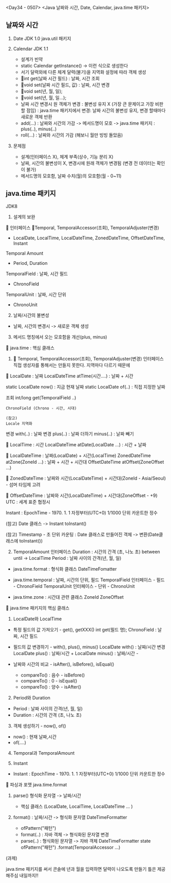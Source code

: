<Day34 - 0507>
<Java 날짜와 시간, Date, Calendar, java.time 패키지>

## 날짜와 시간

1. Date
   JDK 1.0
   java.util 패키지

2. Calendar
   JDK 1.1

   - 설계가 빈약
   - static Calendar getInstance() -> 이런 식으로 생성한다
   - 서기 달력외에 다른 체계 달력(불기)을 지역화 설정에 따라 객체 생성
   - 🤍int get(날짜 시간 필드) : 날짜, 시간 조회
   - 🤍void set(날짜 시간 필드, 값) : 날짜, 시간 변경
   - 🤍void set(년, 월, 일);
   - 🤍void set(년, 월, 일...);
   - 날짜 시간 변경시 원 객체가 변경 : 불변성 유지 X (가장 큰 문제이고 가장 비판할 점임)
     : java.time 패키지에서 변경: 날짜 시간의 불변성 유지, 변경 할때마다 새로운 객체 반환
   - add(...) : 날짜와 시간의 가감
     -> 메서드명이 모호
     -> java.time 패키지 : plus(..), minus(..)
   - roll(...) : 날짜와 시간의 가감 (해보니 월만 빙빙 돌았음)

3. 문제점

   - 설계(인터페이스 X), 체계 부족(상수, 기능 분리 X)
   - 날짜, 시간의 불변성이 X, 변경시에 원래 객체가 변경됨 (변경 전 데이터는 확인이 불가)
   - 메서드명의 모호함, 날짜 수치(월)의 모호함(월 - 0~11)

## java.time 패키지

JDK8

1. 설계의 보완

🤍 인터페이스
💙Temporal, TemporalAccessor(조회), TemporalAdjuster(변경)

- LocalDate, LocalTime, LocalDateTime, ZonedDateTime, OffsetDateTime, Instant

Temporal Amount

- Period, Duration

TemporalField : 날짜, 시간 필드

- ChronoField

TemporalUnit : 날짜, 시간 단위

- ChronoUnit

2. 날짜/시간의 불변성

- 날짜, 시간의 변경시 -> 새로운 객체 생성

3. 메서드 명칭에서 오는 모호함을 개선(plus, minus)

🤍 java.time : 핵심 클래스

1. 💙 Temporal, TemporalAccessor(조회), TemporalAdjuster(변경) 인터페이스
   직접 생성자를 통해서는 만들지 못한다. 지역마다 다르기 때문에

💙 LocalDate : 날짜
LocalDateTime atTime(시간....) : 날짜 + 시간

static LocalDate now() : 지금 현재 날짜
static LocalDate of(..) : 직접 지정한 날짜

조회
int/long get(TemporalField ..)

    ChronoField (Chrono - 시간, 시대)

    (참고)
    Locale 지역화

변경
with(..) : 날짜 변경
plus(..) : 날짜 더하기
minus(..) : 날짜 빼기

💙 LocalTime : 시간
LocalDateTime atDate(LocalDate ...) : 시간 + 날짜

💙 LocalDateTime : 날짜(LocalDate) + 시간(LocalTime)
ZonedDateTime atZone(ZoneId ...) : 날짜 + 시간 + 시간대
OffsetDateTime atOffset(ZoneOffset ...)

💙 ZonedDateTime : 날짜와 시간(LocalDateTime) + 시간대(ZoneId - Asia/Seoul) - 섬머 타임제 고려

💙 OffsetDateTime : 날짜와 시간(LocalDateTime) + 시간대(ZoneOffset - +9) UTC : 세계 표준 협정시

Instant : EpochTime - 1970. 1. 1 자정부터(UTC+0) 1/1000 단위 카운트한 정수

(참고)
Date 클래스 -> Instant
toInstant()

(참고) Timestamp - 초 단위 카운팅
: Date 클래스로 만들어진 객체 -> 변환(Date클래스에 toInstant())

2.  TemporalAmount 인터페이스
    Duration : 시간의 간격 (초, 나노 초)
    between
    until
    -> LocalTime
    Period : 날짜 사이의 간격(년, 월, 일)

- java.time.format : 형식화 클래스
  DateTimeFomatter

- java.time.temporal : 날짜, 시간의 단위, 필드
  TemporalField 인터페이스 - 필드 - ChronoField
  TemporalUnit 인터페이스 - 단위 - ChronoUnit

- java.time.zone : 시간대 관련 클래스
  ZoneId
  ZoneOffset

🤍 java.time 패키지의 핵심 클래스

1. LocalDate와 LocalTime

- 특정 필드의 값 가져오기 - get(), getXXX()
  int get(필드 명);
  ChronoField : 날짜, 시간 필드
- 필드의 값 변경하기 - with(), plus(), minus()
  LocalDate with() : 날짜/시간 변경
  LocalDate plus() : 날짜/시간 +
  LocalDate minus() : 날짜/시간 -

- 날짜와 시간의 비교 - isAfter(), isBefore(), isEqual()
  - compareTo() : 음수 - isBefore()
  - compareTo() : 0 - isEqual()
  - compareTo() : 양수 - isAfter()

2. Period와 Duration

- Period : 날짜 사이의 간격(년, 월, 일)
- Duration : 시간의 간격 (초, 나노 초)

3. 객체 생성하기 - now(), of()

- now() : 현재 날짜,시간
- of(....)

4. Temporal과 TemporalAmount

5. Instant

- Instant : EpochTime - 1970. 1. 1 자정부터(UTC+0) 1/1000 단위 카운트한 정수

🤍 파싱과 포맷
java.time.format

1. parse()
   형식화 문자열 -> 날짜/시간

   - 핵심 클래스 (LocalDate, LocalTime, LocalDateTime ... )

2. format() : 날짜/시간 -> 형식화 문자열
   DateTimeFormatter
   - ofPattern("패턴")
   - format(..) : 자바 객체 -> 형식화된 문자열 변경
   - parse(..) : 형식화된 문자열 -> 자바 객체
     DateTimeFormatter state ofPattern("패턴")
     .format(TemporalAccessor ...)

(과제)

java.time 패키지를 써서
콘솔에 년과 월을 입력하면
달력이 나오도록 만들기
틀은 제공해주심
내일까지!!
